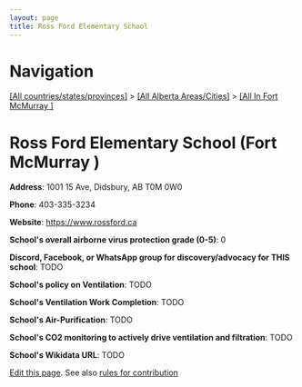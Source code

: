 ```yaml
---
layout: page
title: Ross Ford Elementary School
---
```

# Navigation

[[All countries/states/provinces]](../../..) > [[All Alberta Areas/Cities]](../..) > [[All In Fort McMurray ]](..)

# Ross Ford Elementary School (Fort McMurray )

**Address**: 1001 15 Ave, Didsbury, AB T0M 0W0

**Phone**: 403-335-3234

**Website**: <https://www.rossford.ca>

**School's overall airborne virus protection grade (0-5)**: 0

**Discord, Facebook, or WhatsApp group for discovery/advocacy for THIS school**: TODO

**School's policy on Ventilation**: TODO

**School's Ventilation Work Completion**: TODO

**School's Air-Purification**: TODO

**School's CO2 monitoring to actively drive ventilation and filtration**: TODO

**School's Wikidata URL**: TODO


[Edit this page](https://github.com/ventilate-schools/AB/edit/main/./Fort_McMurray_/Ross_Ford_Elementary_School.md). See also [rules for contribution](../../../contribution-rules/)
